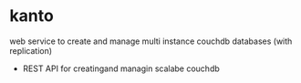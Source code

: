 # kanto
web service to create and manage multi instance couchdb databases (with replication)


 * REST API for creatingand managin scalabe couchdb
